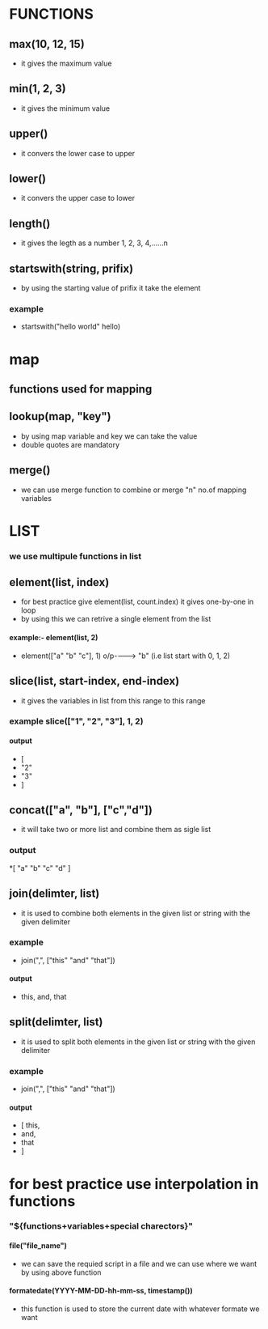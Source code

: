 # FUNCTIONS
## max(10, 12, 15)
* it gives the maximum value

## min(1, 2, 3)
* it gives the minimum value

## upper()
* it convers the lower case to upper 

## lower()
* it convers the upper case to  lower

## length()
* it gives the legth as a number 1, 2, 3, 4,......n
## startswith(string, prifix)
* by using the starting value of prifix it take the element
### example
* startswith("hello world" hello)


# map
## functions used for mapping

## lookup(map, "key")
* by using map variable and key we can take the value
* double quotes are mandatory

## merge()
* we can use merge function to combine or merge "n" no.of mapping variables 

# LIST
### we use multipule functions in list 

## element(list, index)
* for best practice give element(list, count.index) it gives one-by-one in loop
* by using this we can retrive a single element from the list
#### example:-  element(list, 2)
* element(["a" "b" "c"], 1) o/p----> "b"  (i.e list start with 0, 1, 2)

## slice(list, start-index, end-index)
* it gives the variables in list from this range to this range
### example slice(["1", "2", "3"], 1, 2)
#### output
* [
* "2"
* "3"
* ]

## concat(["a", "b"], ["c","d"])
* it will take two or more list and combine them as sigle list
### output
*[
    "a"
    "b"
    "c"
    "d"
]

## join(delimter, list)
* it is used to combine both elements in the given list or string with the given delimiter
### example
* join(",", ["this" "and" "that"])
#### output
* this, and, that

## split(delimter, list)
* it is used to split both elements in the given list or string with the given delimiter
### example
* join(",", ["this" "and" "that"])
#### output
* [ this, 
*   and, 
*   that
* ]
# for best practice use interpolation in functions
### "${functions+variables+special charectors}"

#### file("file_name")
* we can save the requied script in a file and we can use where we want by using above function
#### formatedate(YYYY-MM-DD-hh-mm-ss, timestamp())
* this function is used to store the current date with whatever formate we want
